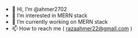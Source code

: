 - 👋 Hi, I’m @ahmer2702
- 👀 I’m interested in MERN stack
- 🌱 I’m currently working on MERN stack
- 📫 How to reach me ( razaahmer22@gmail.com )

<!---
ahmer2702/ahmer2702 is a ✨ special ✨ repository because its `README.md` (this file) appears on your GitHub profile.
You can click the Preview link to take a look at your changes.
--->
